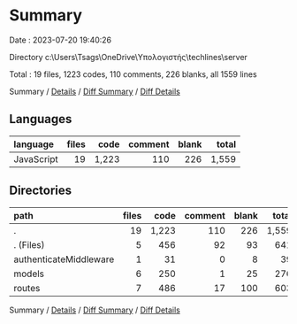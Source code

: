 # Summary

Date : 2023-07-20 19:40:26

Directory c:\\Users\\Tsags\\OneDrive\\Υπολογιστής\\techlines\\server

Total : 19 files,  1223 codes, 110 comments, 226 blanks, all 1559 lines

Summary / [Details](details.md) / [Diff Summary](diff.md) / [Diff Details](diff-details.md)

## Languages
| language | files | code | comment | blank | total |
| :--- | ---: | ---: | ---: | ---: | ---: |
| JavaScript | 19 | 1,223 | 110 | 226 | 1,559 |

## Directories
| path | files | code | comment | blank | total |
| :--- | ---: | ---: | ---: | ---: | ---: |
| . | 19 | 1,223 | 110 | 226 | 1,559 |
| . (Files) | 5 | 456 | 92 | 93 | 641 |
| authenticateMiddleware | 1 | 31 | 0 | 8 | 39 |
| models | 6 | 250 | 1 | 25 | 276 |
| routes | 7 | 486 | 17 | 100 | 603 |

Summary / [Details](details.md) / [Diff Summary](diff.md) / [Diff Details](diff-details.md)